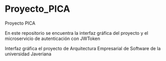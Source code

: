 # Proyecto_PICA
Proyecto PICA

En este repositorio se encuentra la interfaz gráfica del proyecto y el microservicio de autenticación con JWToken

Interfaz gráfica el proyecto de Arquitectura Empresarial de Software de la universidad Javeriana

